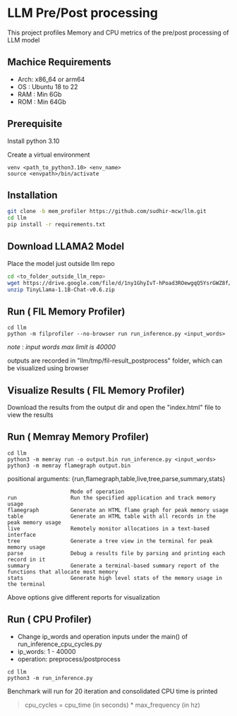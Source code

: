 # LLM Pre/Post processing

This project profiles Memory and CPU metrics of the pre/post processing of LLM model

## Machice Requirements
- Arch: x86_64 or arm64
- OS  : Ubuntu 18 to 22
- RAM : Min 6Gb
- ROM : Min 64Gb

## Prerequisite
Install python 3.10

Create a virtual environment 
```
venv <path_to_python3.10> <env_name>
source <envpath>/bin/activate
```

## Installation


```bash
git clone -b mem_profiler https://github.com/sudhir-mcw/llm.git
cd llm
pip install -r requirements.txt
```

## Download LLAMA2 Model
Place the model just outside llm repo

```bash
cd <to_folder_outside_llm_repo>
wget https://drive.google.com/file/d/1ny1GhyIvT-hPoad3ROewgqQ5YsrGWZ8f/view?usp=drive_link
unzip TinyLlama-1.1B-Chat-v0.6.zip
```

## Run ( FIL Memory Profiler)

```
cd llm
python -m filprofiler --no-browser run run_inference.py <input_words>
```
_note_ : _input words max limit is 40000_

outputs are recorded in "llm/tmp/fil-result_postprocess" folder, which can be visualized using browser

## Visualize Results ( FIL Memory Profiler)

Download the results from the output dir and open the "index.html" file to view the results

## Run ( Memray Memory Profiler)

```
cd llm
python3 -m memray run -o output.bin run_inference.py <input_words>
python3 -m memray flamegraph output.bin
```
positional arguments:
  {run,flamegraph,table,live,tree,parse,summary,stats}

                        Mode of operation
    run                 Run the specified application and track memory usage
    flamegraph          Generate an HTML flame graph for peak memory usage
    table               Generate an HTML table with all records in the peak memory usage
    live                Remotely monitor allocations in a text-based interface
    tree                Generate a tree view in the terminal for peak memory usage
    parse               Debug a results file by parsing and printing each record in it
    summary             Generate a terminal-based summary report of the functions that allocate most memory
    stats               Generate high level stats of the memory usage in the terminal

Above options give different reports for visualization

## Run ( CPU Profiler)

- Change ip_words and operation inputs under the main() of run_inference_cpu_cycles.py
- ip_words: 1 - 40000
- operation: preprocess/postprocess

```
cd llm
python3 -m run_inference.py
```
Benchmark will run for 20 iteration and consolidated CPU time is printed

>cpu_cycles = cpu_time (in seconds) * max_frequency (in hz)
